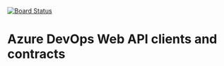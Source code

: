 [![Board Status](https://dev.azure.com/testwitiq15/54f1178b-00d0-4182-b3b8-96246d32e522/e6625837-1e10-455c-85cb-2485880829f8/_apis/work/boardbadge/49d71be8-9195-4d83-ab22-f7eb6f59e43d)](https://dev.azure.com/testwitiq15/54f1178b-00d0-4182-b3b8-96246d32e522/_boards/board/t/e6625837-1e10-455c-85cb-2485880829f8/Microsoft.RequirementCategory)
# Azure DevOps Web API clients and contracts

